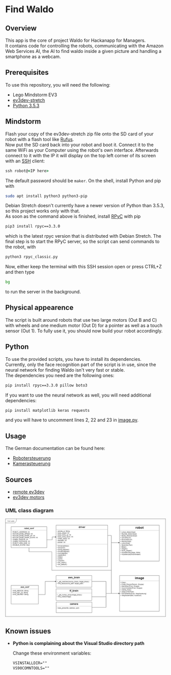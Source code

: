 # Find Waldo
## Overview
This app is the core of project Waldo for Hackanapp for Managers.  
It contains code for controlling the robots, communicating with the Amazon Web Services AI, the AI to find waldo inside a given picture and handling a smartphone as a webcam.

## Prerequisites
To use this repository, you will need the following:
- Lego Mindstorm EV3
- [ev3dev-stretch](https://github.com/ev3dev/ev3dev/releases/download/ev3dev-stretch-2019-03-03/ev3dev-stretch-ev3-generic-2019-03-03.zip)
- [Python 3.5.3](https://www.python.org/downloads/release/python-353/)

## Mindstorm
Flash your copy of the ev3dev-stretch zip file onto the SD card of your robot with a flash tool like [Rufus](https://github.com/pbatard/rufus/releases/download/v3.5/rufus-3.5p.exe).  
Now put the SD card back into your robot and boot it. Connect it to the same WiFi as your Computer using the robot's own interface. Afterwards connect to it with the IP it will display on the top left corner of its screen with an [SSH](https://www.howtogeek.com/336775/how-to-enable-and-use-windows-10s-built-in-ssh-commands/) client:
```cmd
ssh robot@<IP here>
``` 
The default password should be `maker`.
On the shell, install Python and pip with
```bash
sudo apt install python3 python3-pip
```
Debian Stretch doesn't currently have a newer version of Python than 3.5.3, so this project works only with that.  
As soon as the command above is finished, install [RPyC](https://pypi.org/project/rpyc/) with pip
```bash
pip3 install rpyc==3.3.0
```
which is the latest rpyc version that is distributed with Debian Stretch.
The final step is to start the RPyC server, so the script can send commands to the robot, with 
```bash
python3 rpyc_classic.py
```
Now, either keep the terminal with this SSH session open or press CTRL+Z and then type
```bash
bg
```
to run the server in the background.

## Physical appearence

The script is built around robots that use two large motors (Out B and C) with wheels and one medium motor (Out D) for a pointer as well as a touch sensor (Out 1). To fully use it, you should now build your robot accordingly.


## Python
To use the provided scripts, you have to install its dependencies.  
Currently, only the face recognition part of the script is in use, 
since the neural network for finding Waldo isn't very fast or stable.  
The dependencies you need are the following ones:
```cmd
pip install rpyc==3.3.0 pillow boto3
```
If you want to use the neural network as well, you will need additional dependencies:
```cmd
pip install matplotlib keras requests
```
and you will have to uncomment lines 2, 22 and 23 in [image.py](/image.py).


## Usage

The German documentation can be found here:  
- [Robotersteuerung](/docs/Robotersteuerung.docx)  
- [Kamerasteuerung](/docs/Kamerasteuerung.docx)


## Sources
- [remote ev3dev](https://ev3dev-lang.readthedocs.io/projects/python-ev3dev/en/stable/rpyc.html)
- [ev3dev motors](https://ev3dev-lang.readthedocs.io/projects/python-ev3dev/en/stable/motors.html)

### UML class diagram
![class overview](docs/uml.png)

## Known issues
- **Python is complaining about the Visual Studio directory path**  

    Change these environment variables:
    ```
    VSINSTALLDIR=""
    VS90COMNTOOLS=""
    ```
